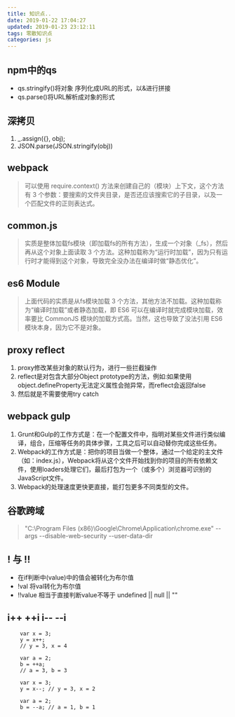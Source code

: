 ```yaml
---
title: 知识点..
date: 2019-01-22 17:04:27
updated: 2019-01-23 23:12:11
tags: 零散知识点
categories: js
---
```


## npm中的qs
- qs.stringify()将对象 序列化成URL的形式，以&进行拼接
- qs.parse()将URL解析成对象的形式

##  深拷贝
1. _.assign({}, obj);
2. JSON.parse(JSON.stringify(obj))

## webpack
>可以使用 require.context() 方法来创建自己的（模块）上下文，这个方法有 3 个参数：要搜索的文件夹目录，是否还应该搜索它的子目录，以及一个匹配文件的正则表达式。

## common.js
>实质是整体加载fs模块（即加载fs的所有方法），生成一个对象（_fs），然后再从这个对象上面读取 3 个方法。这种加载称为“运行时加载”，因为只有运行时才能得到这个对象，导致完全没办法在编译时做“静态优化”。

## es6 Module
>上面代码的实质是从fs模块加载 3 个方法，其他方法不加载。这种加载称为“编译时加载”或者静态加载，即 ES6 可以在编译时就完成模块加载，效率要比 CommonJS 模块的加载方式高。当然，这也导致了没法引用 ES6 模块本身，因为它不是对象。

## proxy reflect
1. proxy修改某些对象的默认行为，进行一些拦截操作
2. reflect是对包含大部分Object prototype的方法，例如:如果使用object.defineProperty无法定义属性会抛异常，而reflect会返回false
3. 然后就是不需要使用try catch 

## webpack gulp
1. Grunt和Gulp的工作方式是：在一个配置文件中，指明对某些文件进行类似编译，组合，压缩等任务的具体步骤，工具之后可以自动替你完成这些任务。
2. Webpack的工作方式是：把你的项目当做一个整体，通过一个给定的主文件（如：index.js），Webpack将从这个文件开始找到你的项目的所有依赖文件，使用loaders处理它们，最后打包为一个（或多个）浏览器可识别的JavaScript文件。
3. Webpack的处理速度更快更直接，能打包更多不同类型的文件。

## 谷歌跨域
>"C:\Program Files (x86)\Google\Chrome\Application\chrome.exe" --args --disable-web-security --user-data-dir

## ! 与 !!
- 在if判断中(value)中的值会被转化为布尔值
- !val 将val转化为布尔值
- !!value 相当于直接判断value不等于 undefined || null || ""

## i++ ++i i-- --i

```                  
	var x = 3;
	y = x++; 
	// y = 3, x = 4

	var a = 2;
	b = ++a; 
	// a = 3, b = 3

	var x = 3; 
	y = x--; // y = 3, x = 2

	var a = 2; 
	b = --a; // a = 1, b = 1
```
